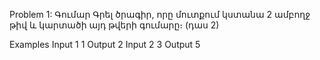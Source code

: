 Problem 1: Գումար
Գրել ծրագիր, որը մուտքում կստանա 2 ամբողջ թիվ և կարտածի այդ թվերի գումարը։ (դաս 2)

Examples
Input
1 1
Output
2
Input
2 3
Output
5
